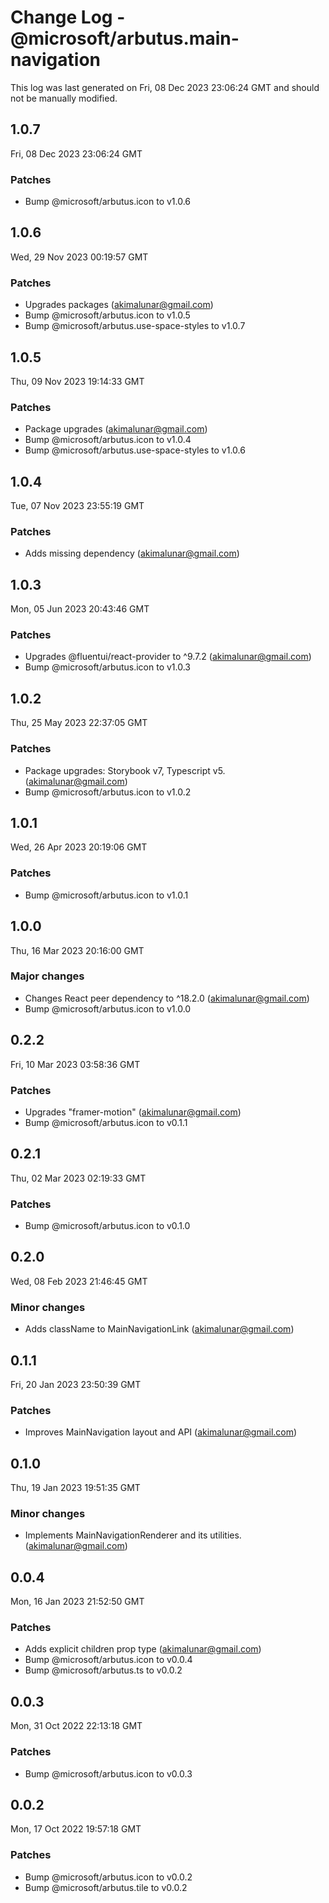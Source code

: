 # Change Log - @microsoft/arbutus.main-navigation

This log was last generated on Fri, 08 Dec 2023 23:06:24 GMT and should not be manually modified.

<!-- Start content -->

## 1.0.7

Fri, 08 Dec 2023 23:06:24 GMT

### Patches

- Bump @microsoft/arbutus.icon to v1.0.6

## 1.0.6

Wed, 29 Nov 2023 00:19:57 GMT

### Patches

- Upgrades packages (akimalunar@gmail.com)
- Bump @microsoft/arbutus.icon to v1.0.5
- Bump @microsoft/arbutus.use-space-styles to v1.0.7

## 1.0.5

Thu, 09 Nov 2023 19:14:33 GMT

### Patches

- Package upgrades (akimalunar@gmail.com)
- Bump @microsoft/arbutus.icon to v1.0.4
- Bump @microsoft/arbutus.use-space-styles to v1.0.6

## 1.0.4

Tue, 07 Nov 2023 23:55:19 GMT

### Patches

- Adds missing dependency (akimalunar@gmail.com)

## 1.0.3

Mon, 05 Jun 2023 20:43:46 GMT

### Patches

- Upgrades @fluentui/react-provider to ^9.7.2 (akimalunar@gmail.com)
- Bump @microsoft/arbutus.icon to v1.0.3

## 1.0.2

Thu, 25 May 2023 22:37:05 GMT

### Patches

- Package upgrades: Storybook v7, Typescript v5. (akimalunar@gmail.com)
- Bump @microsoft/arbutus.icon to v1.0.2

## 1.0.1

Wed, 26 Apr 2023 20:19:06 GMT

### Patches

- Bump @microsoft/arbutus.icon to v1.0.1

## 1.0.0

Thu, 16 Mar 2023 20:16:00 GMT

### Major changes

- Changes React peer dependency to ^18.2.0 (akimalunar@gmail.com)
- Bump @microsoft/arbutus.icon to v1.0.0

## 0.2.2

Fri, 10 Mar 2023 03:58:36 GMT

### Patches

- Upgrades "framer-motion" (akimalunar@gmail.com)
- Bump @microsoft/arbutus.icon to v0.1.1

## 0.2.1

Thu, 02 Mar 2023 02:19:33 GMT

### Patches

- Bump @microsoft/arbutus.icon to v0.1.0

## 0.2.0

Wed, 08 Feb 2023 21:46:45 GMT

### Minor changes

- Adds className to MainNavigationLink (akimalunar@gmail.com)

## 0.1.1

Fri, 20 Jan 2023 23:50:39 GMT

### Patches

- Improves MainNavigation layout and API (akimalunar@gmail.com)

## 0.1.0

Thu, 19 Jan 2023 19:51:35 GMT

### Minor changes

- Implements MainNavigationRenderer and its utilities. (akimalunar@gmail.com)

## 0.0.4

Mon, 16 Jan 2023 21:52:50 GMT

### Patches

- Adds explicit children prop type (akimalunar@gmail.com)
- Bump @microsoft/arbutus.icon to v0.0.4
- Bump @microsoft/arbutus.ts to v0.0.2

## 0.0.3

Mon, 31 Oct 2022 22:13:18 GMT

### Patches

- Bump @microsoft/arbutus.icon to v0.0.3

## 0.0.2

Mon, 17 Oct 2022 19:57:18 GMT

### Patches

- Bump @microsoft/arbutus.icon to v0.0.2
- Bump @microsoft/arbutus.tile to v0.0.2
